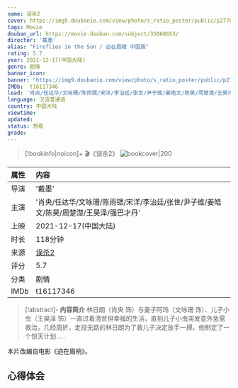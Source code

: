 ```yaml
---
name: 误杀2
cover: https://img9.doubanio.com/view/photo/s_ratio_poster/public/p2770857575.jpg
tags: Movie
douban_url: https://movie.douban.com/subject/35068653/
director: '戴墨'
alias: "Fireflies in the Sun / 迫在眉睫 中国版"
rating: 5.7
year: 2021-12-17(中国大陆)
genre: 剧情
banner_icon: 
banner: "https://img9.doubanio.com/view/photo/s_ratio_poster/public/p2770857575.jpg"
IMDb:  t16117346
lead: '肖央/任达华/文咏珊/陈雨锶/宋洋/李治廷/张世/尹子维/姜皓文/陈昊/周楚濋/王昊泽/强巴才丹' 
language: 汉语普通话 
country: 中国大陆 
viewtime:
updated: 
status: 想看
grade: 
---
```

> [!bookinfo|noicon]+ 🎬《误杀2》
> ![bookcover|200](https://img9.doubanio.com/view/photo/s_ratio_poster/public/p2770857575.jpg)
>
| 属性 | 内容                                       |
|:---- |:------------------------------------------ |
| 导演 | '戴墨'                         |
| 主演 | '肖央/任达华/文咏珊/陈雨锶/宋洋/李治廷/张世/尹子维/姜皓文/陈昊/周楚濋/王昊泽/强巴才丹'                             |
| 上映 | 2021-12-17(中国大陆)                             |
| 时长 | 118分钟                   |
| 来源 | [误杀2](https://movie.douban.com/subject/35068653/) |
| 评分 | 5.7                           |
| 分类 | 剧情                            |
| IMDb | t16117346                             | 

> [!abstract]- **内容简介**
>  林日朗（肖央 饰）与妻子阿玲（文咏珊 饰）、儿子小虫（王昊泽 饰）一直过着清贫但幸福的生活，直到儿子小虫突发意外急需救治，几经周折，走投无路的林日朗为了救儿子决定放手一搏。他制定了一个惊天计划.....

















本片改编自电影《迫在眉梢》。
>  
## 心得体会
